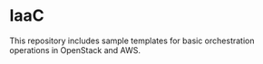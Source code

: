 # IaaC
This repository includes sample templates for basic orchestration operations in OpenStack and AWS.
